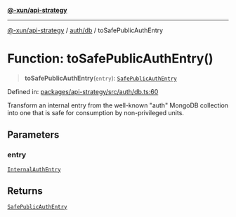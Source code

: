 [**@-xun/api-strategy**](../../../README.md)

***

[@-xun/api-strategy](../../../README.md) / [auth/db](../README.md) / toSafePublicAuthEntry

# Function: toSafePublicAuthEntry()

> **toSafePublicAuthEntry**(`entry`): [`SafePublicAuthEntry`](../../types/type-aliases/SafePublicAuthEntry.md)

Defined in: [packages/api-strategy/src/auth/db.ts:60](https://github.com/Xunnamius/api-utils/blob/f7980bf9d2336364841bd054b4ab2fc66322ed4a/packages/api-strategy/src/auth/db.ts#L60)

Transform an internal entry from the well-known "auth" MongoDB collection
into one that is safe for consumption by non-privileged units.

## Parameters

### entry

[`InternalAuthEntry`](../../types/type-aliases/InternalAuthEntry.md)

## Returns

[`SafePublicAuthEntry`](../../types/type-aliases/SafePublicAuthEntry.md)
